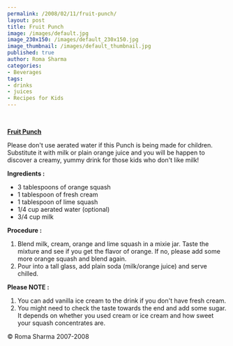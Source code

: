 ```yaml
--- 
permalink: /2008/02/11/fruit-punch/
layout: post
title: Fruit Punch
image: /images/default.jpg
image_230x150: /images/default_230x150.jpg
image_thumbnail: /images/default_thumbnail.jpg
published: true
author: Roma Sharma
categories: 
- Beverages
tags:
- drinks
- juices
- Recipes for Kids
---
```

<p style="text-align:center;">&nbsp;</p>
<u><b>Fruit Punch</b></u>

Please don't use aerated water if this Punch is being made for children. Substitute it with milk or plain orange juice and you will be happen to discover a creamy, yummy drink for those kids who don't like milk!

<b>Ingredients :</b>
<ul>
	<li>3 tablespoons of orange squash</li>
	<li>1 tablespoon of fresh cream</li>
	<li>1 tablespoon of lime squash</li>
	<li>1/4 cup aerated water (optional)</li>
	<li>3/4 cup milk</li>
</ul>
<b>Procedure :</b>
<ol>
	<li>Blend milk, cream, orange and lime squash in a mixie jar. Taste the mixture and see if you get the flavor of orange. If no, please add some more orange squash and blend again.</li>
	<li>Pour into a tall glass, add plain soda (milk/orange juice) and serve chilled.</li>
</ol>
<b>Please NOTE :</b>
<ol>
	<li>You can add vanilla ice cream to the drink if you don't have fresh cream.</li>
	<li>You might need to check the taste towards the end and add some sugar. It depends on whether you used cream or ice cream and how sweet your squash concentrates are.</li>
</ol>
© Roma Sharma 2007-2008
